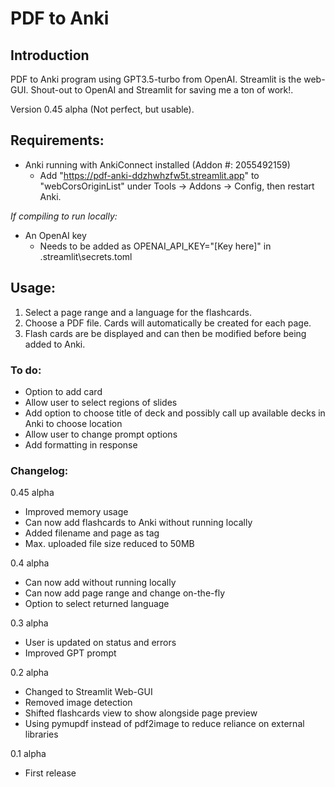 # PDF to Anki

## Introduction

PDF to Anki program using GPT3.5-turbo from OpenAI. Streamlit is the web-GUI. Shout-out to OpenAI and Streamlit for saving me a ton of work!.

Version 0.45 alpha (Not perfect, but usable).

## Requirements:

- Anki running with AnkiConnect installed (Addon #: 2055492159)
    - Add "https://pdf-anki-ddzhwhzfw5t.streamlit.app" to "webCorsOriginList" under Tools -> Addons -> Config, then restart Anki.

*If compiling to run locally:*
- An OpenAI key
    - Needs to be added as OPENAI_API_KEY="[Key here]" in .streamlit\secrets.toml

## Usage:

1. Select a page range and a language for the flashcards.
2. Choose a PDF file. Cards will automatically be created for each page.
3. Flash cards are be displayed and can then be modified before being added to Anki.

### To do:

- Option to add card
- Allow user to select regions of slides
- Add option to choose title of deck and possibly call up available decks in Anki to choose location
- Allow user to change prompt options
- Add formatting in response

### Changelog:

0.45 alpha
- Improved memory usage
- Can now add flashcards to Anki without running locally
- Added filename and page as tag
- Max. uploaded file size reduced to 50MB

0.4 alpha
- Can now add without running locally
- Can now add page range and change on-the-fly
- Option to select returned language

0.3 alpha
- User is updated on status and errors
- Improved GPT prompt

0.2 alpha
- Changed to Streamlit Web-GUI
- Removed image detection
- Shifted flashcards view to show alongside page preview
- Using pymupdf instead of pdf2image to reduce reliance on external libraries

0.1 alpha
- First release
